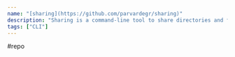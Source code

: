 ```yaml
---
name: "[sharing](https://github.com/parvardegr/sharing)"
description: "Sharing is a command-line tool to share directories and files from the CLI to iOS and Android devices without the need of an extra client app"
tags: ["CLI"]
---
```

#repo
